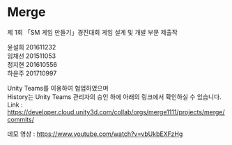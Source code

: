 # Merge
제 1회 「SM 게임 만들기」경진대회 게임 설계 및 개발 부문 제출작<br>

윤설희 201611232<br>
임채선 201511053<br>
정지현 201610556<br>
하윤주 201710997

Unity Teams를 이용하여 협업하였으며<br>
History는 Unity Teams 관리자의 승인 하에 아래의 링크에서 확인하실 수 있습니다.<br>
Link : https://developer.cloud.unity3d.com/collab/orgs/merge1111/projects/merge/commits/ <br>

데모 영상 : https://www.youtube.com/watch?v=vbUkbEXFzHg <br>
